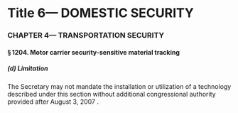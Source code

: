 
# Title 6— DOMESTIC SECURITY
### CHAPTER 4— TRANSPORTATION SECURITY
#### § 1204. Motor carrier security-sensitive material tracking
##### (d) Limitation

The Secretary may not mandate the installation or utilization of a technology described under this section without additional congressional authority provided after August 3, 2007 .
